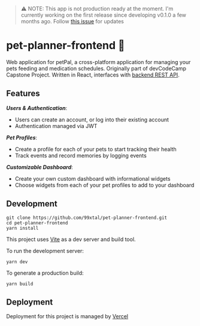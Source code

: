 > ⚠️ NOTE: This app is not production ready at the moment. I'm currently working on the first release since developing v0.1.0 a few months ago. Follow [this issue](https://github.com/99xtal/pet-planner-frontend/issues/2) for updates

# pet-planner-frontend 🐸
Web application for petPal, a cross-platform application for managing your pets feeding and medication schedules. Originally part of devCodeCamp Capstone Project.
Written in React, interfaces with [backend REST API](http://github.com/99xtal/pet-planner-api). 

## Features

***Users & Authentication***: 
- Users can create an account, or log into their existing account
- Authentication managed via JWT

***Pet Profiles***:
- Create a profile for each of your pets to start tracking their health
- Track events and record memories by logging events

***Customizable Dashboard***:
- Create your own custom dashboard with informational widgets
- Choose widgets from each of your pet profiles to add to your dashboard

## Development
```
git clone https://github.com/99xtal/pet-planner-frontend.git
cd pet-planner-frontend
yarn install
```
This project uses [Vite](https://vitejs.dev/) as a dev server and build tool.

To run the development server:
```
yarn dev
```

To generate a production build:
```
yarn build
```

## Deployment
Deployment for this project is managed by [Vercel](http://vercel.com)

